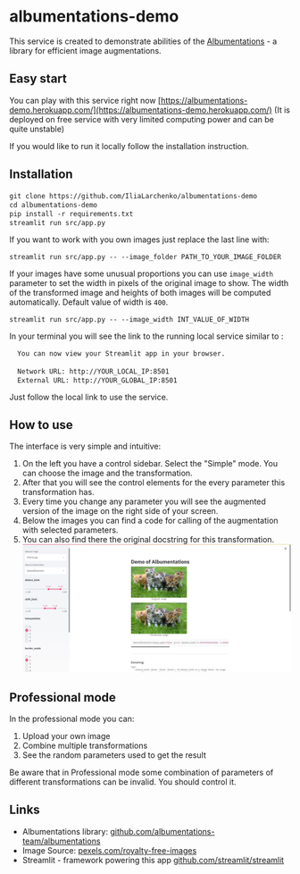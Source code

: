 # albumentations-demo

This service is created to demonstrate abilities of the [Albumentations](https://github.com/albumentations-team/albumentations) - a library for efficient image augmentations.

## Easy start
You can play with this service right now [https://albumentations-demo.herokuapp.com/](https://albumentations-demo.herokuapp.com/)
(It is deployed on free service with very limited computing power and can be quite unstable)

If you would like to run it locally follow the installation instruction.

## Installation
```
git clone https://github.com/IliaLarchenko/albumentations-demo
cd albumentations-demo
pip install -r requirements.txt
streamlit run src/app.py
```

If you want to work with you own images just replace the last line with:
```
streamlit run src/app.py -- --image_folder PATH_TO_YOUR_IMAGE_FOLDER
```

If your images have some unusual proportions you can use `image_width` parameter to set the width in pixels of the original image to show. The width of the transformed image and heights of both images will be computed automatically. Default value of width is `400`.
```
streamlit run src/app.py -- --image_width INT_VALUE_OF_WIDTH
```


In your terminal you will see the link to the running local service similar to : 
```console
  You can now view your Streamlit app in your browser.

  Network URL: http://YOUR_LOCAL_IP:8501
  External URL: http://YOUR_GLOBAL_IP:8501
```
Just follow the local link to use the service.

## How to use

The interface is very simple and intuitive:
1. On the left you have a control sidebar. Select the "Simple" mode. You can choose the image and the transformation.
2. After that you will see the control elements for the every parameter this transformation has.
3. Every time you change any parameter you will see the augmented version of the image on the right side of your screen.
4. Below the images you can find a code for calling of the augmentation with selected parameters.
5. You can also find there the original docstring for this transformation.
![screenshot](docs/screenshot.jpg?raw=true)


## Professional mode
In the professional mode you can:
1. Upload your own image
2. Combine multiple transformations
3. See the random parameters used to get the result

Be aware that in Professional mode some combination of parameters of different transformations can be invalid. You should control it.

## Links
* Albumentations library: [github.com/albumentations-team/albumentations](https://github.com/albumentations-team/albumentations)
* Image Source: [pexels.com/royalty-free-images](https://pexels.com/royalty-free-images/)
* Streamlit - framework powering this app [github.com/streamlit/streamlit](https://github.com/streamlit/streamlit)  
